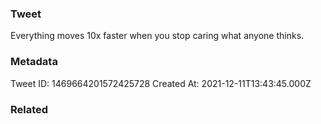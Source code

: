 ### Tweet
Everything moves 10x faster when you stop caring what anyone thinks.

### Metadata
Tweet ID: 1469664201572425728
Created At: 2021-12-11T13:43:45.000Z

### Related


